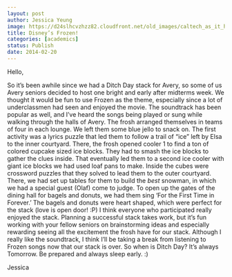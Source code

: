 ```yaml
---
layout: post
author: Jessica Yeung
image: https://d24slhcvzhzz82.cloudfront.net/old_images/caltech_as_it_happens/6a0105349b8251970b01a5116f02aa970c.jpg
title: Disney’s Frozen!
categories: [academics]
status: Publish
date: 2014-02-20
---
```



Hello,

So it’s been awhile since we had a Ditch Day stack for Avery, so some of us Avery seniors decided to host one bright and early after midterms week. We thought it would be fun to use Frozen as the theme, especially since a lot of underclassmen had seen and enjoyed the movie. The soundtrack has been popular as well, and I’ve heard the songs being played or sung while walking through the halls of Avery. The frosh arranged themselves in teams of four in each lounge. We left them some blue jello to snack on. The first activity was a lyrics puzzle that led them to follow a trail of “ice” left by Elsa to the inner courtyard. There, the frosh opened cooler 1 to find a ton of colored cupcake sized ice blocks. They had to smash the ice blocks to gather the clues inside. That eventually led them to a second ice cooler with giant ice blocks we had used loaf pans to make. Inside the cubes were crossword puzzles that they solved to lead them to the outer courtyard. There, we had set up tables for them to build the *best* snowman, in which we had a special guest (Olaf) come to judge. To open up the gates of the dining hall for bagels and donuts, we had them sing ‘For the First Time in Forever.’ The bagels and donuts were heart shaped, which were perfect for the stack (love is open door! :P) I think everyone who participated really enjoyed the stack. Planning a successful stack takes work, but it’s fun working with your fellow seniors on brainstorming ideas and especially rewarding seeing all the excitement the frosh have for our stack. Although I really like the soundtrack, I think I’ll be taking a break from listening to Frozen songs now that our stack is over. So when is Ditch Day? It’s always Tomorrow. Be prepared and always sleep early. :)

Jessica

